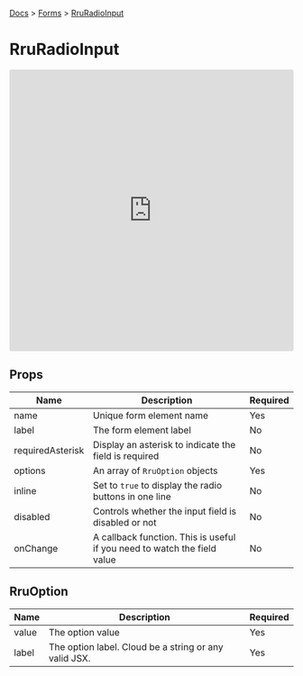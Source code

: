 [Docs](/docs) > [Forms](/docs/components/RruForm) > [RruRadioInput](/docs/components/RruRadioInput)

# RruRadioInput

<iframe src="https://codesandbox.io/embed/rruradioinput-posrvp?autoresize=1&fontsize=14&theme=dark&view=preview"
  style="width:100%; height:500px; border:0; border-radius: 4px; overflow:hidden;"
  title="RruRadioInput"
  allow="accelerometer; ambient-light-sensor; camera; encrypted-media; geolocation; gyroscope; hid; microphone; midi; payment; usb; vr; xr-spatial-tracking"
  sandbox="allow-forms allow-modals allow-popups allow-presentation allow-same-origin allow-scripts"
></iframe>

## Props

| Name             | Description                                                              | Required |
| ---------------- | ------------------------------------------------------------------------ | -------- |
| name             | Unique form element name                                                 | Yes      |
| label            | The form element label                                                   | No       |
| requiredAsterisk | Display an asterisk to indicate the field is required                    | No       |
| options          | An array of `RruOption` objects                                          | Yes      |
| inline           | Set to `true` to display the radio buttons in one line                   | No       |
| disabled         | Controls whether the input field is disabled or not                      | No       |
| onChange         | A callback function. This is useful if you need to watch the field value | No       |

## RruOption

| Name  | Description                                           | Required |
| ----- | ----------------------------------------------------- | -------- |
| value | The option value                                      | Yes      |
| label | The option label. Cloud be a string or any valid JSX. | Yes      |
